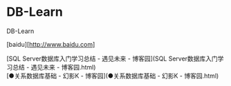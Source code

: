 # DB-Learn
DB-Learn

[baidu][http://www.baidu.com]

[SQL Server数据库入门学习总结 - 遇见未来 - 博客园](SQL Server数据库入门学习总结 - 遇见未来 - 博客园.html)  
[●关系数据库基础 - 幻影K - 博客园](●关系数据库基础 - 幻影K - 博客园.html)
